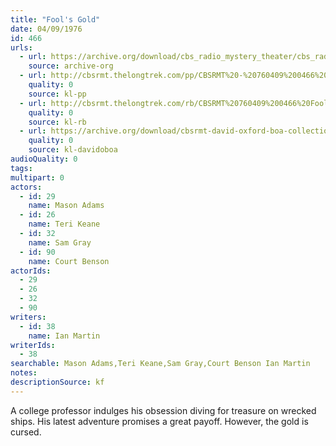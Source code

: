 ```yaml
---
title: "Fool's Gold"
date: 04/09/1976
id: 466
urls: 
  - url: https://archive.org/download/cbs_radio_mystery_theater/cbs_radio_mystery_theater-0451-0500.zip/cbs_radio_mystery_theater-0451-0500%2Fcbsrmt_0466_fools_gold.mp3
    source: archive-org
  - url: http://cbsrmt.thelongtrek.com/pp/CBSRMT%20-%20760409%200466%20Fool%27s%20Gold_pp.mp3
    quality: 0
    source: kl-pp
  - url: http://cbsrmt.thelongtrek.com/rb/CBSRMT%20760409%200466%20Fool%27s%20Gold_wuwm.mp3
    quality: 0
    source: kl-rb
  - url: https://archive.org/download/cbsrmt-david-oxford-boa-collection/CBSRMT-760409-0466-Fool's-Gold-(128-44)_WBBM-JE-{BoA}.mp3
    quality: 0
    source: kl-davidoboa
audioQuality: 0
tags: 
multipart: 0
actors:  
  - id: 29
    name: Mason Adams  
  - id: 26
    name: Teri Keane  
  - id: 32
    name: Sam Gray  
  - id: 90
    name: Court Benson
actorIds:  
  - 29  
  - 26  
  - 32  
  - 90
writers:  
  - id: 38
    name: Ian Martin
writerIds:  
  - 38
searchable: Mason Adams,Teri Keane,Sam Gray,Court Benson Ian Martin
notes: 
descriptionSource: kf
---
```

A college professor indulges his obsession diving for treasure on wrecked ships. His latest adventure promises a great payoff. However, the gold is cursed.